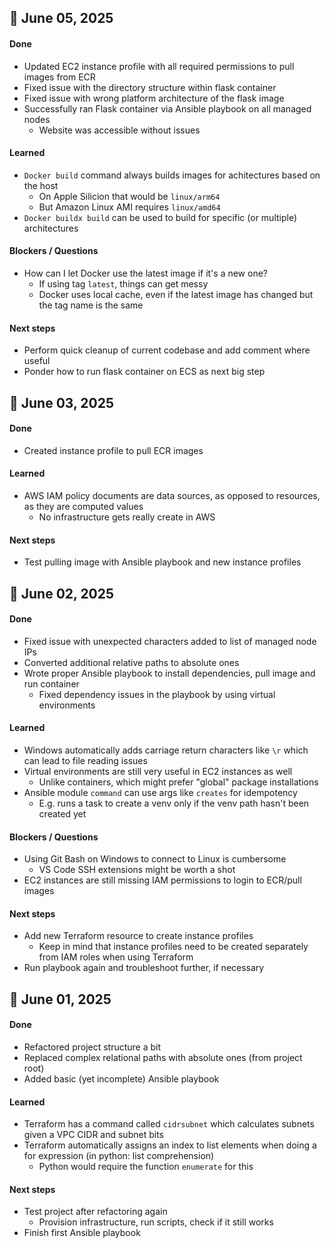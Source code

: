 ## 📅 June 05, 2025

#### Done
- Updated EC2 instance profile with all required permissions to pull images from ECR
- Fixed issue with the directory structure within flask container
- Fixed issue with wrong platform architecture of the flask image
- Successfully ran Flask container via Ansible playbook on all managed nodes
  - Website was accessible without issues

#### Learned
- `Docker build` command always builds images for achitectures based on the host
  - On Apple Silicion that would be `linux/arm64`
  - But Amazon Linux AMI requires `linux/amd64`
- `Docker buildx build` can be used to build for specific (or multiple) architectures

#### Blockers / Questions
- How can I let Docker use the latest image if it's a new one?
  - If using tag `latest`, things can get messy
  - Docker uses local cache, even if the latest image has changed but the tag name is the same

#### Next steps
- Perform quick cleanup of current codebase and add comment where useful
- Ponder how to run flask container on ECS as next big step

## 📅 June 03, 2025

#### Done
- Created instance profile to pull ECR images

#### Learned
- AWS IAM policy documents are data sources, as opposed to resources, as they are computed values
  - No infrastructure gets really create in AWS

#### Next steps
- Test pulling image with Ansible playbook and new instance profiles


## 📅 June 02, 2025

#### Done
- Fixed issue with unexpected characters added to list of managed node IPs
- Converted additional relative paths to absolute ones
- Wrote proper Ansible playbook to install dependencies, pull image and run container
  - Fixed dependency issues in the playbook by using virtual environments

#### Learned
- Windows automatically adds carriage return characters like `\r` which can lead to file reading issues
- Virtual environments are still very useful in EC2 instances as well
  - Unlike containers, which might prefer "global" package installations
- Ansible module `command` can use args like `creates` for idempotency
  - E.g. runs a task to create a venv only if the venv path hasn't been created yet

#### Blockers / Questions
- Using Git Bash on Windows to connect to Linux is cumbersome
  - VS Code SSH extensions might be worth a shot
- EC2 instances are still missing IAM permissions to login to ECR/pull images

#### Next steps
- Add new Terraform resource to create instance profiles
  - Keep in mind that instance profiles need to be created separately from IAM roles when using Terraform
- Run playbook again and troubleshoot further, if necessary

## 📅 June 01, 2025

#### Done
- Refactored project structure a bit
- Replaced complex relational paths with absolute ones (from project root)
- Added basic (yet incomplete) Ansible playbook

#### Learned
- Terraform has a command called `cidrsubnet` which calculates subnets given a VPC CIDR and subnet bits
- Terraform automatically assigns an index to list elements when doing a for expression (in python: list comprehension)
  - Python would require the function `enumerate` for this

#### Next steps
- Test project after refactoring again
  - Provision infrastructure, run scripts, check if it still works
- Finish first Ansible playbook